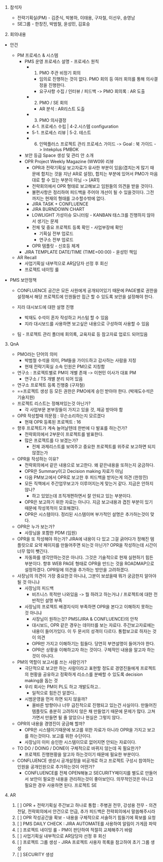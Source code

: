 1. 참석자
	- 전략기획실(PM) - 김준식, 박봉하, 이태용, 구자철, 이선우, 송영남
	- SE그룹 - 한창진, 박범철, 윤성민, 김효승

2. 회의내용
- 안건
	- PM 프로세스 & 시스템
		- PMS 운영 프로세스 설명 - 프로세스 원칙
			- 1. PMO 주관 비정기 회의
				- 임의로 진행하는 것이 없다. PMO 회의 등 여러 회의를 통해 의사결정을 진행한다.
				- 요구사항 수집 / 인터뷰 / 피드백 -> PMO 회의록 : AR 도출
			- 2. PMO / SE 회의
				- AR 분석 : AR리스트 도출
			- 3. PMO 의사결정
			- 4-1. 프로세스 수립 | 4-2.시스템 configuration
			- 5-1. 프로세스 리뷰 | 5-2. 테스트
			- 6. 인텍플러스 프로젝트 관리 프로세스 가이드 -> Goal : 북 가이드 -> Intekplus PMBOK
		- 보안 등급 Space 생성 및 관리 안 소개
		- OPR Project Weekly Magazine (WW09) 리뷰
			- OPR과 전략기획실 보고자료가 유사한 부분이 있음(겹치는게 많기 때문에 합치는 것을 지난 AR로 설정), 합치는 부분에 있어서 PMO가 마음대로 할 수 있는 부분이 아님 -> [AR1]
			- 전략회의에서 OPR 형태로 보고해보고 임원들의 의견을 받을 것이다.
			- 불편사항은 정리하여 피드백을 주어야 개선이 될 수 있을것이다. 그전 까지는 현재의 형태를 고수할수밖에 없다.
			- JIRA TASK + CONFLUENCE 
			- JIRA BURNDOWN CHART
			- LOWLIGHT 가성이슈 모니터링 - KANBAN 태스크를 진행하지 않아서 생기는 문제
			- 전체 및 중요 프로젝트 등록 확인 - 사업부장에 확인
				- 기획실 전부 업로드
				- 연구소 전부 업로드
			- OPR 템플릿 - 신호등 체계
		- JIRA TEMPLATE DATE/TIME (TIME=00:00) - 윤성민 책임
	- AR Recall
		- 사업기획실 내부적으로 AR담당자 선정 후 회신
		- 프로젝트 네이밍 룰

- PMS 보안정책
	- CONFLUENCE 공간은 모든 사원에게 공개되어있기 때문에 PAGE별로 권한을 설정해서 해당 프로젝트에 인원들만 접근 할 수 있도록 보안을 설정해야 한다.

	- 지라 대시보드에 대한 설명 진행
		- 박재도 수석이 혼자 작성하고 커스텀 할 수 있음
		- 지라 대시보드를 사용하면 보고싶은 내용으로 구성하여 사용할 수 있음
	- 팀 - 프로젝트 관리 폴더에 회의록, 교육자료 등 참고자료 업로드 되어있음

3. QnA
	- PMO라는 단어의 의미
		- 박범철 수석을 의미, PM들을 가이드하고 감사하는 사람을 지칭
		- 현재 전략기획실 소속 인원은 PM으로 지칭함
	- 연구소 : 프로젝트별로 PM이 개별 존재 -> 이현민 이사가 대표 PM
		- 연구소 / TS 개별 분리 되어 있음
	- 연구소 프로젝트 등록 진행중 (구자철)
	- ==프로젝트 생성 등 모든 권한은 PMO에게 승인 받아야 한다. (박재도수석은 기술지원)
	- 프로젝트 리스트는 정해져있는것 아닌가?
		- 각 사업부문 본부장들이 가지고 있을 것, 제공 받아야 함
	- OPR 작성할때 의문점 : 무슨소리하는지 모르겠다
		- 현재 OPR 등록된 프로젝트 : 16
	- 향후 프로젝트가 계속 늘어날텐데 한번에 다 발표를 하는건가?
		- 전략회의에서 2부문이 프로젝트를 발표한다.
		- 많은 프로젝트를 다 보겠는가?
			- 전체 과제리스트를 보여주고 중요한 프로젝트를 위주로 보고하면 되지 않겠는가
	- OPR을 작성하는 이유?
		- 전략회의에서 같은 내용으로 보고한다. 왜 같은내용을 또하는지 궁금하다.
		- OPR은 Summary이고 Decision making 자료가 아님
		- 다음 PM보고에서 OPR로 보고한 후 피드백을 받자는게 의견 (한창진)
		- 모든 직책에서 주간업무보고가 이루어지는게 맞는거 같다. 지금은 안하지 않나?
			- 하고 있었는데 조직개편하면서 잘 안되고 있는 부분이다.
		- OPR은 보고하기 위한 자료는 아니다. 지금 보고내용과 겹친 부분이 있기 때문에 작성목적이 모호해졌다.
		- OPR은 시스템이다. 정리된 시스템이며 부가적인 설명은 추가하는것이 맞다.
	- OPR은 누가 보는가?
		- 사장님을 포함한 PDM (임원)
	- OPR을 또 작성해야 하는가? JIRA에 내용이 다 있고 그걸 긁어다가 정해진 템플릿으로 요약 페이지를 만들어주면 되는것 아닌가? OPR을 작성하는데 시간이 너무 많이 뺏긴다.
		- 자동화를 생각안하는것은 아니다. 그것은 기술적으로 현재 실현하기 힘든 부분이다. 향후 WEB PAGE 형태로 OPR을 만드는 것을 ROADMAP으로 설정하겠다. OPR밑에 의견을 추가하는 방안을 고려하겠다.
	- 사장님의 의견이 가장 중요한것 아니냐, 그분이 보셨을때 뭐가 궁금한지 알아야 될 것 아니냐
		- 사장님의 피드백
			- 비즈니스 목적만 나와있음 -> 뭘 하려고 하는거냐 / 프로젝트에 대한 전반적인 설명 부족
		- 사장님의 프로젝트 배경지식이 부족하면 OPR을 본다고 이해하지 못하는 것 아니냐
			- 사장님이 원하는것? PMS(JIRA & CONFLUENCE)의 안착
			- 대시보드, OPR 같은 경우는 데이터를 보는 자료다. 주간보고자료에는 내용이 들어가있다. 이 두 문서의 성격이 다르다. 통합보고로 하자는 것이 의견
			- OPR만 가지고 이해하기는 힘들다. 당연히 부연설명이 들어가야 한다.
			- OPR은 상황을 이해하고자 하는 것이다. 구체적인 내용을 알고자 하는것이 아니다.
	- PM의 역할이 보고서를 쓰는 사람인가?
		- 극단적으로 보고만 하는 사람이라고 표현할 정도로 경영진들에게 프로젝트의 현황을 공유하고 정확하게 리소스를 분배할 수 있도록 decision making을 돕는 것
		- 우리 회사는 PM이 PL도 하고 개발도하고..
			- 일적으로 힘든건 알겠다..
		- 시범운영을 먼저 하면 되지 않을까?
			- 올바른 방향이나 너무 급진적으로 진행되고 있는건 사실이다. 만들어진 템플릿도 충분히 고려하지 않은 채 만들었기 때문에 문제가 많다. 고쳐가면서 만들면 될 줄 알았으나 현실은 그렇지 않다..
	- OPR의 내용을 경영진이 궁금해 할까?
		- OPR은 시스템이기때문에 보고를 위한 자료가 아니라 OPR을 가지고 보고를 하는것이다. 보고를 위한 수단이다. 
		- 사장님이 이미 승인한 시스템이므로 없어지면 안되는 자료이다. 
	- TO DO / DOING / DONE이 구체적으로 바뀌지 않는데 꼭 필요한가?
		- 프로젝트 진행현황을 알고자 하는것이기 때문에 필요한 부분이다.
	- CONFLUENCE 생성시 공개설정을 비공개로 하고 프로젝트 구성시 참여하는 인원을 공개인원으로 추가하는것이 어떤가?
		- CONFLUENCE를 전체 OPEN해놓고 SECURITY페이지를 별도로 만들어서 보안이 필요한 내용을 관리하는것이 좋아보인다. 의무적인것은 아니고 필요한 경우 사용하면 된다. 프로젝트 SE

4. AR
	1. [ ] OPR + 전략기획실 주간보고 하나로 통합 : 주병권 전무, 강성용 전무 - 의견 전달, 전략회의에서 안건으로 언급, 추가 피드백은 전략회의에서 말씀해주시라
	2. [ ] OPR 작성공간을 확보 - 내용을 구체적으로 서술하기 힘들기에 확보를 요청
	3. [ ] PMS DAILY CHECK : JIRA AUTOMATE를 사용하여 알림이 가게끔 파악
	4. [ ] 프로젝트 네이밍 룰 - PM이 판단하여 적절히 교체해주기 바람
	5. [ ] 사업기획실 내부적으로 AR담당자 선정 후 회신
	6. [ ] 프로젝트 그룹 생성 - JIRA 프로젝트 사용자 목록을 참고하여 초기 그룹 생성
	7. [ ] SECURITY 생성